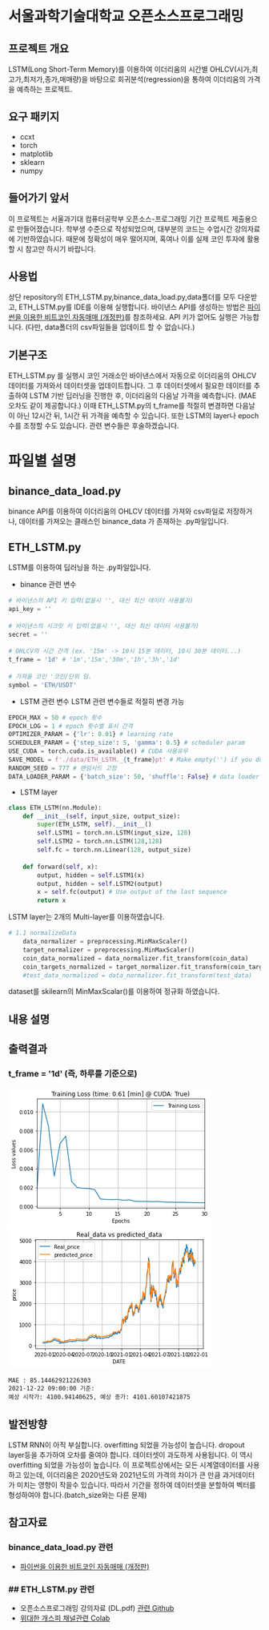 # **서울과학기술대학교 오픈소스프로그래밍**

## **프로젝트 개요**
LSTM(Long Short-Term Memory)를 이용하여 이더리움의 시간별 OHLCV(시가,최고가,최저가,종가,매매량)을 바탕으로 회귀분석(regression)을 통하여 이더리움의 가격을 예측하는 프로젝트.
  
## **요구 패키지**
* ccxt
* torch
* matplotlib
* sklearn
* numpy

## 들어가기 앞서
이 프로젝트는 서울과기대 컴퓨터공학부 오픈소스-프로그래밍 기간 프로젝트 제출용으로 만들어졌습니다. 학부생 수준으로 작성되었으며, 대부분의 코드는 수업시간 강의자료에 기반하였습니다.
때문에 정확성이 매우 떨어지며, 혹여나 이를 실제 코인 투자에 활용할 시 참고만 하시기 바랍니다.

## 사용법
상단 repository의 ETH_LSTM.py,binance_data_load.py,data폴더를 모두 다운받고, ETH_LSTM.py를 IDE를 이용해 실행합니다.
바이낸스 API를 생성하는 방법은 [파이썬을 이용한 비트코인 자동매매 (개정판)](https://wikidocs.net/120385)를 참조하세요.
API 키가 없어도 실행은 가능합니다. (다만, data폴더의 csv파일들을 업데이트 할 수 없습니다.)

## 기본구조
ETH_LSTM.py 를 실행시 코인 거래소인 바이낸스에서 자동으로 이더리움의 OHLCV 데이터를 가져와서 데이터셋을 업데이트합니다. 그 후 데이터셋에서 필요한 데이터를 추출하여
LSTM 기반 딥러닝을 진행한 후, 이더리움의 다음날 가격을 예측합니다. (MAE 오차도 같이 제공합니다.)
이때 ETH_LSTM.py의 t_frame를 적절히 변경하면 다음날이 아닌 12시간 뒤, 1시간 뒤 가격을 예측할 수 있습니다.
또한 LSTM의 layer나 epoch 수를 조정할 수도 있습니다. 관련 변수들은 후술하겠습니다.

# 파일별 설명
## binance_data_load.py
binance API를 이용하여 이더리움의 OHLCV 데이터를 가져와 csv파일로 저장하거나, 데이터를 가져오는 클래스인 binance_data 가 존재하는 .py파일입니다.

## ETH_LSTM.py
LSTM를 이용하여 딥러닝을 하는 .py파일입니다.

* binance 관련 변수
```python
# 바이낸스의 API 키 입력(없을시 '', 대신 최신 데이터 사용불가)
api_key = ''

# 바이낸스의 시크릿 키 입력(없을시 '', 대신 최신 데이터 사용불가)
secret = ''

# OHLCV의 시간 간격 (ex. '15m' -> 10시 15분 데이터, 10시 30분 데이터...)
t_frame = '1d' # '1m','15m','30m','1h','3h','1d'

# 가져올 코인 '코인/단위 임. 
symbol = 'ETH/USDT'
```
* LSTM 관련 변수
LSTM 관련 변수들로 적절히 변경 가능
```python
EPOCH_MAX = 50 # epoch 횟수
EPOCH_LOG = 1 # epoch 횟수별 표시 간격
OPTIMIZER_PARAM = {'lr': 0.01} # learning rate
SCHEDULER_PARAM = {'step_size': 5, 'gamma': 0.5} # scheduler param
USE_CUDA = torch.cuda.is_available() # CUDA 사용유무
SAVE_MODEL = f'./data/ETH_LSTM._{t_frame}pt' # Make empty('') if you don't want save the model
RANDOM_SEED = 777 # 랜덤시드 고정
DATA_LOADER_PARAM = {'batch_size': 50, 'shuffle': False} # data loader param
```

* LSTM layer
```python
class ETH_LSTM(nn.Module):
    def __init__(self, input_size, output_size):
        super(ETH_LSTM, self).__init__()
        self.LSTM1 = torch.nn.LSTM(input_size, 128)
        self.LSTM2 = torch.nn.LSTM(128,128)
        self.fc = torch.nn.Linear(128, output_size)

    def forward(self, x):
        output, hidden = self.LSTM1(x)
        output, hidden = self.LSTM2(output)
        x = self.fc(output) # Use output of the last sequence
        return x
```
LSTM layer는 2개의 Multi-layer를 이용하였습니다.

```python
# 1.1 normalizeData
    data_normalizer = preprocessing.MinMaxScaler()
    target_normalizer = preprocessing.MinMaxScaler()
    coin_data_normalized = data_normalizer.fit_transform(coin_data)
    coin_targets_normalized = target_normalizer.fit_transform(coin_targets)
    #test_data_normalized = data_normalizer.fit_transform(test_data)
```
dataset를 skilearn의 MinMaxScalar()를 이용하여 정규화 하였습니다.

## 내용 설명

## 출력결과
### t_frame = '1d' (즉, 하루를 기준으로)
  
![Tr_loss](./img/TrLoss.png)
![graph](./img/graph.png)

```bash
MAE : 85.14462921226303
2021-12-22 09:00:00 기준:
예상 시작가: 4100.94140625, 예상 종가: 4101.60107421875
```

## 발전방향
LSTM RNN이 아직 부실합니다. overfitting 되었을 가능성이 높습니다. dropout layer등을 추가하여 오차를 줄여야 합니다.
데이터셋이 과도하게 사용됩니다. 이 역시 overfitting 되었을 가능성이 높습니다. 이 프로젝트상에서는 모든 시계열데이터를
사용하고 있는데, 이더리움은 2020년도와 2021년도의 가격의 차이가 큰 만큼 과거데이터가 미치는 영향이 작을수 있습니다.
따라서 기간을 정하여 데이터셋을 분할하여 벡터를 형성하여야 합니다.(batch_size와는 다른 문제)

## 참고자료

### binance_data_load.py 관련
* [파이썬을 이용한 비트코인 자동매매 (개정판)](https://wikidocs.net/120385)
### ## ETH_LSTM.py 관련
* 오픈소스프로그래밍 강의자료 (DL.pdf) [관련 Github](https://github.com/mint-lab/dl_tutorial)
* [위대한 개스피 채널](https://www.youtube.com/watch?v=9haME49Rx_0)[관련 Colab](https://colab.research.google.com/drive/149QFMKdMu9iSQoD6MaQ7ON5sncHzdH3x?usp=sharing#scrollTo=asdN_HvQfTpw)

